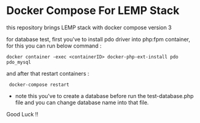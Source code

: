 # Docker Compose For LEMP Stack
this repository brings LEMP stack with docker compose version 3 

for database test, first you've to install pdo driver into php:fpm container, for this you can run below command :
```
docker container -exec <containerID> docker-php-ext-install pdo pdo_mysql
```
and after that restart containers : 
```
 docker-compose restart 
 ```

* note this you've to create a database before run the test-database.php file and you can change database name into that file.


Good Luck !!